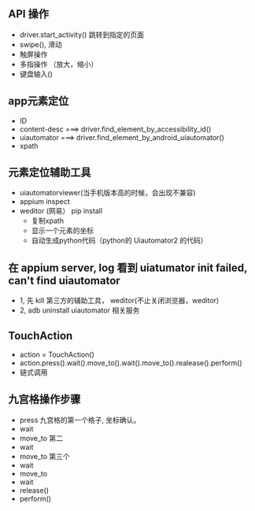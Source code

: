 ## API 操作
- driver.start_activity()  跳转到指定的页面
- swipe(), 滑动
- 触屏操作
- 多指操作 （放大，缩小）
- 键盘输入()

## app元素定位
- ID
- content-desc ===> driver.find_element_by_accessibility_id()
- uiautomator ===> driver.find_element_by_android_uiautomator()
- xpath


## 元素定位辅助工具
- uiautomatorviewer(当手机版本高的时候，会出现不兼容)
- appium inspect
- weditor (网易） pip install
    - 复制xpath
    - 显示一个元素的坐标
    - 自动生成python代码（python的 Uiautomator2 的代码）


## 在 appium server, log 看到 uiatumator init failed,  can't find uiautomator
- 1, 先 kill 第三方的辅助工具， weditor(不止关闭浏览器，weditor)
- 2,  adb uninstall uiautomator 相关服务


## TouchAction
- action = TouchAction()
- action.press().wait().move_to().wait().move_to().realease().perform()
- 链式调用

## 九宫格操作步骤
- press 九宫格的第一个格子,  坐标确认。
- wait
- move_to 第二
- wait
- move_to 第三个
- wait
- move_to
- wait
- release()
- perform()